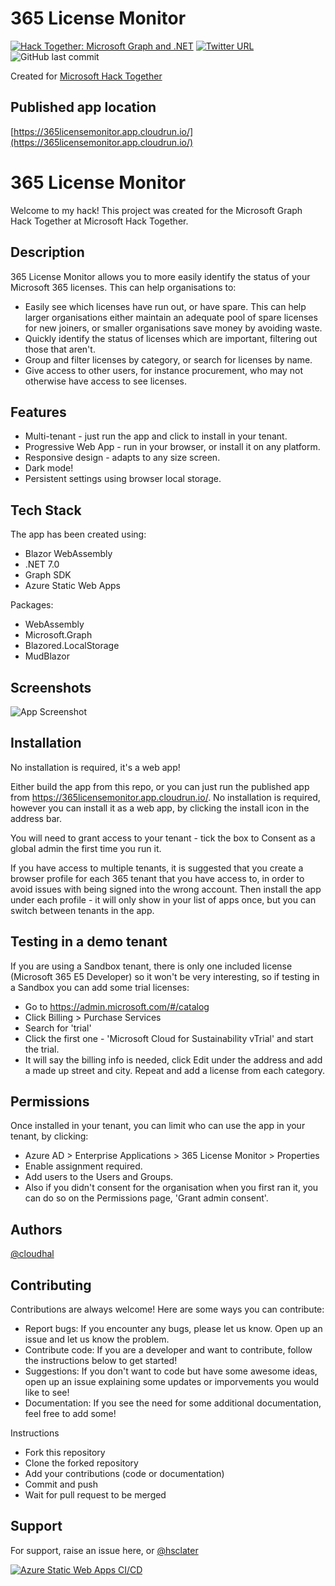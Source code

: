# 365 License Monitor

[![Hack Together: Microsoft Graph and .NET](https://img.shields.io/badge/Microsoft%20-Hack--Together-orange?style=for-the-badge&logo=microsoft)](https://github.com/microsoft/hack-together)
[![Twitter URL](https://img.shields.io/twitter/url?style=for-the-badge&url=https%3A%2F%2Ftwitter.com%2Fhsclater)](https://twitter.com/hsclater)
![GitHub last commit](https://img.shields.io/github/last-commit/cloudhal/365licensemonitor?style=for-the-badge)


Created for [Microsoft Hack Together](https://github.com/microsoft/hack-together)

## Published app location

[https://365licensemonitor.app.cloudrun.io/](https://365licensemonitor.app.cloudrun.io/)



# 365 License Monitor

Welcome to my hack! This project was created for the Microsoft Graph Hack Together at Microsoft Hack Together.



## Description

365 License Monitor allows you to more easily identify the status of your Microsoft 365 licenses. This can help organisations to:

- Easily see which licenses have run out, or have spare. This can help larger organisations either maintain an adequate pool of spare licenses for new joiners, or smaller organisations save money by avoiding waste.
- Quickly identify the status of licenses which are important, filtering out those that aren't.
- Group and filter licenses by category, or search for licenses by name.
- Give access to other users, for instance procurement, who may not otherwise have access to see licenses.


## Features


- Multi-tenant - just run the app and click to install in your tenant.
- Progressive Web App - run in your browser, or install it on any platform.
- Responsive design - adapts to any size screen.
- Dark mode!
- Persistent settings using browser local storage.


## Tech Stack

The app has been created using:

- Blazor WebAssembly
- .NET 7.0
- Graph SDK
- Azure Static Web Apps

Packages:
- WebAssembly
- Microsoft.Graph
- Blazored.LocalStorage
- MudBlazor

## Screenshots

![App Screenshot](https://cloudrun.co.uk/wp-content/uploads/2023/03/license_monitor.png)

## Installation

No installation is required, it's a web app!

Either build the app from this repo, or you can just run the published app from https://365licensemonitor.app.cloudrun.io/. No installation is required, however you can install it as a web app, by clicking the install icon in the address bar. 

You will need to grant access to your tenant - tick the box to Consent as a global admin the first time you run it.

If you have access to multiple tenants, it is suggested that you create a browser profile for each 365 tenant that you have access to, in order to avoid issues with being signed into the wrong account. Then install the app under each profile - it will only show in your list of apps once, but you can switch between tenants in the app.

## Testing in a demo tenant

If you are using a Sandbox tenant, there is only one included license (Microsoft 365 E5 Developer) so it won't be very interesting, so if testing in a Sandbox you can add some trial licenses:

- Go to https://admin.microsoft.com/#/catalog
- Click Billing > Purchase Services
- Search for 'trial'
- Click the first one - 'Microsoft Cloud for Sustainability vTrial' and start the trial.
- It will say the billing info is needed, click Edit under the address and add a made up street and city.
Repeat and add a license from each category.


## Permissions

Once installed in your tenant, you can limit who can use the app in your tenant, by clicking:

- Azure AD > Enterprise Applications > 365 License Monitor > Properties
- Enable assignment required.
- Add users to the Users and Groups.
- Also if you didn't consent for the organisation when you first ran it, you can do so on the Permissions page, 'Grant admin consent'.
## Authors

[@cloudhal](https://www.github.com/cloudhal)


## Contributing

Contributions are always welcome! Here are some ways you can contribute:

- Report bugs: If you encounter any bugs, please let us know. Open up an issue and let us know the problem.
- Contribute code: If you are a developer and want to contribute, follow the instructions below to get started!
- Suggestions: If you don't want to code but have some awesome ideas, open up an issue explaining some updates or imporvements you would like to see!
- Documentation: If you see the need for some additional documentation, feel free to add some!

Instructions

- Fork this repository
- Clone the forked repository
- Add your contributions (code or documentation)
- Commit and push
- Wait for pull request to be merged

    
## Support

For support, raise an issue here, or [@hsclater](https://twitter.com/hsclater)

[![Azure Static Web Apps CI/CD](https://github.com/cloudhal/365LicenseMonitor/actions/workflows/azure-static-web-apps-orange-meadow-0c3e81803.yml/badge.svg)](https://github.com/cloudhal/365LicenseMonitor/actions/workflows/azure-static-web-apps-orange-meadow-0c3e81803.yml)
